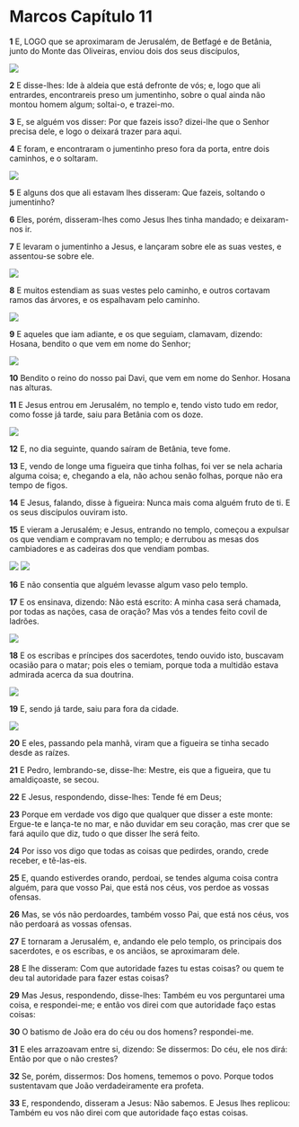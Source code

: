 # Marcos Capítulo 11

**1** 	E, LOGO que se aproximaram de Jerusalém, de Betfagé e de Betânia, junto do Monte das Oliveiras, enviou dois dos seus discípulos,

![](../Images/SweetPublishing/40-21-1.jpg) 

**2** 	E disse-lhes: Ide à aldeia que está defronte de vós; e, logo que ali entrardes, encontrareis preso um jumentinho, sobre o qual ainda não montou homem algum; soltai-o, e trazei-mo.

**3** 	E, se alguém vos disser: Por que fazeis isso? dizei-lhe que o Senhor precisa dele, e logo o deixará trazer para aqui.

**4** 	E foram, e encontraram o jumentinho preso fora da porta, entre dois caminhos, e o soltaram.

![](../Images/SweetPublishing/40-21-2.jpg) 

**5** 	E alguns dos que ali estavam lhes disseram: Que fazeis, soltando o jumentinho?

**6** 	Eles, porém, disseram-lhes como Jesus lhes tinha mandado; e deixaram-nos ir.

**7** 	E levaram o jumentinho a Jesus, e lançaram sobre ele as suas vestes, e assentou-se sobre ele.

![](../Images/SweetPublishing/40-21-3.jpg) 

**8** 	E muitos estendiam as suas vestes pelo caminho, e outros cortavam ramos das árvores, e os espalhavam pelo caminho.

![](../Images/SweetPublishing/40-21-4.jpg) 

**9** 	E aqueles que iam adiante, e os que seguiam, clamavam, dizendo: Hosana, bendito o que vem em nome do Senhor;

![](../Images/SweetPublishing/40-21-5.jpg) 

**10** 	Bendito o reino do nosso pai Davi, que vem em nome do Senhor. Hosana nas alturas.

**11** 	E Jesus entrou em Jerusalém, no templo e, tendo visto tudo em redor, como fosse já tarde, saiu para Betânia com os doze.

![](../Images/SweetPublishing/40-21-6.jpg) 

**12** 	E, no dia seguinte, quando saíram de Betânia, teve fome.

**13** 	E, vendo de longe uma figueira que tinha folhas, foi ver se nela acharia alguma coisa; e, chegando a ela, não achou senão folhas, porque não era tempo de figos.

**14** 	E Jesus, falando, disse à figueira: Nunca mais coma alguém fruto de ti. E os seus discípulos ouviram isto.

**15** 	E vieram a Jerusalém; e Jesus, entrando no templo, começou a expulsar os que vendiam e compravam no templo; e derrubou as mesas dos cambiadores e as cadeiras dos que vendiam pombas.

![](../Images/SweetPublishing/40-21-7.jpg) ![](../Images/SweetPublishing/40-21-8.jpg) 

**16** 	E não consentia que alguém levasse algum vaso pelo templo.

**17** 	E os ensinava, dizendo: Não está escrito: A minha casa será chamada, por todas as nações, casa de oração? Mas vós a tendes feito covil de ladrões.

![](../Images/SweetPublishing/40-21-9.jpg) 

**18** 	E os escribas e príncipes dos sacerdotes, tendo ouvido isto, buscavam ocasião para o matar; pois eles o temiam, porque toda a multidão estava admirada acerca da sua doutrina.

![](../Images/SweetPublishing/41-11-10.jpg) 

**19** 	E, sendo já tarde, saiu para fora da cidade.

![](../Images/SweetPublishing/41-11-11.jpg) 

**20** 	E eles, passando pela manhã, viram que a figueira se tinha secado desde as raízes.

**21** 	E Pedro, lembrando-se, disse-lhe: Mestre, eis que a figueira, que tu amaldiçoaste, se secou.

**22** 	E Jesus, respondendo, disse-lhes: Tende fé em Deus;

**23** 	Porque em verdade vos digo que qualquer que disser a este monte: Ergue-te e lança-te no mar, e não duvidar em seu coração, mas crer que se fará aquilo que diz, tudo o que disser lhe será feito.

**24** 	Por isso vos digo que todas as coisas que pedirdes, orando, crede receber, e tê-las-eis.

**25** 	E, quando estiverdes orando, perdoai, se tendes alguma coisa contra alguém, para que vosso Pai, que está nos céus, vos perdoe as vossas ofensas.

**26** 	Mas, se vós não perdoardes, também vosso Pai, que está nos céus, vos não perdoará as vossas ofensas.

**27** 	E tornaram a Jerusalém, e, andando ele pelo templo, os principais dos sacerdotes, e os escribas, e os anciãos, se aproximaram dele.

**28** 	E lhe disseram: Com que autoridade fazes tu estas coisas? ou quem te deu tal autoridade para fazer estas coisas?

**29** 	Mas Jesus, respondendo, disse-lhes: Também eu vos perguntarei uma coisa, e respondei-me; e então vos direi com que autoridade faço estas coisas:

**30** 	O batismo de João era do céu ou dos homens? respondei-me.

**31** 	E eles arrazoavam entre si, dizendo: Se dissermos: Do céu, ele nos dirá: Então por que o não crestes?

**32** 	Se, porém, dissermos: Dos homens, tememos o povo. Porque todos sustentavam que João verdadeiramente era profeta.

**33** 	E, respondendo, disseram a Jesus: Não sabemos. E Jesus lhes replicou: Também eu vos não direi com que autoridade faço estas coisas.

